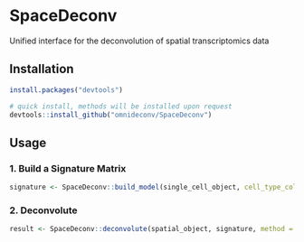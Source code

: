 # SpaceDeconv

Unified interface for the deconvolution of spatial transcriptomics data

## Installation 

``` r
install.packages("devtools")

# quick install, methods will be installed upon request
devtools::install_github("omnideconv/SpaceDeconv")
``` 

## Usage 

### 1. Build a Signature Matrix 

``` r
signature <- SpaceDeconv::build_model(single_cell_object, cell_type_col = "cell_ontology_class", method = "spotlight")
```

### 2. Deconvolute 

```r
result <- SpaceDeconv::deconvolute(spatial_object, signature, method = "spotlight")
```
